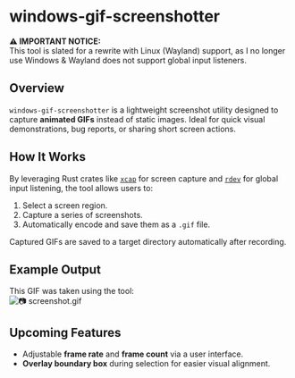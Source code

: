 # windows-gif-screenshotter

**⚠️ IMPORTANT NOTICE:**  
This tool is slated for a rewrite with Linux (Wayland) support, as I no longer use Windows & Wayland does not support global input listeners.


## Overview

`windows-gif-screenshotter` is a lightweight screenshot utility designed to capture **animated GIFs** instead of static images. Ideal for quick visual demonstrations, bug reports, or sharing short screen actions.

## How It Works

By leveraging Rust crates like [`xcap`](https://crates.io/crates/xcap) for screen capture and [`rdev`](https://crates.io/crates/rdev) for global input listening, the tool allows users to:

1. Select a screen region.
2. Capture a series of screenshots.
3. Automatically encode and save them as a `.gif` file.

Captured GIFs are saved to a target directory automatically after recording.

## Example Output

This GIF was taken using the tool:  
![📷 screenshot.gif](https://github.com/Bloodhundur/windows-gif-screenshotter/blob/main/screenshot.gif?raw=true)

## Upcoming Features

- Adjustable **frame rate** and **frame count** via a user interface.
- **Overlay boundary box** during selection for easier visual alignment.
